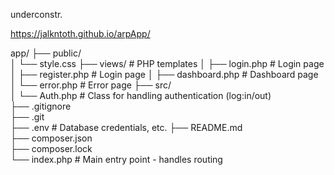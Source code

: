 underconstr.


https://jalkntoth.github.io/arpApp/


app/
├── public/             
│   └── style.css
├── views/              # PHP templates
│   ├── login.php       # Login page
│   ├── register.php    # Login page
│   ├── dashboard.php   # Dashboard page
│   └── error.php       # Error page 
├── src/               
│   └── Auth.php        # Class for handling authentication (log:in/out)      
├── .gitignore           
├── .git                 
├── .env                # Database credentials, etc.
├── README.md            
├── composer.json       
├── composer.lock       
└── index.php           # Main entry point - handles routing          

